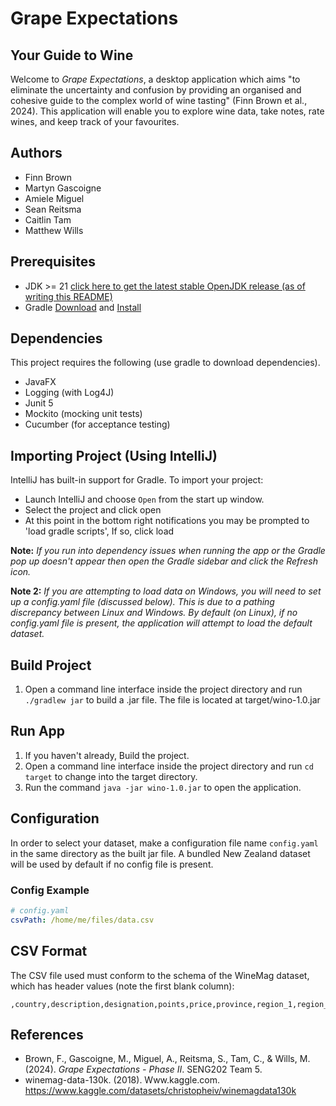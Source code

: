 # Grape Expectations
## Your Guide to Wine
Welcome to _Grape Expectations_, a desktop application which aims "to eliminate
the uncertainty and confusion by providing an organised and cohesive guide to the
complex world of wine tasting" (Finn Brown et al., 2024). This application will
enable you to explore wine data, take notes, rate wines, and keep track of your favourites.

## Authors
- Finn Brown
- Martyn Gascoigne
- Amiele Miguel
- Sean Reitsma
- Caitlin Tam
- Matthew Wills

## Prerequisites
- JDK >= 21 [click here to get the latest stable OpenJDK release (as of writing this README)](https://jdk.java.net/18/)
- Gradle [Download](https://gradle.org/releases/) and [Install](https://gradle.org/install/)


## Dependencies
This project requires the following (use gradle to download dependencies).
- JavaFX
- Logging (with Log4J)
- Junit 5
- Mockito (mocking unit tests)
- Cucumber (for acceptance testing)

## Importing Project (Using IntelliJ)
IntelliJ has built-in support for Gradle. To import your project:

- Launch IntelliJ and choose `Open` from the start up window.
- Select the project and click open
- At this point in the bottom right notifications you may be prompted to 'load gradle scripts', If so, click load

**Note:** *If you run into dependency issues when running the app or the Gradle pop up doesn't appear then open the Gradle sidebar and click the Refresh icon.*

**Note 2:** *If you are attempting to load data on Windows, you will need to set up a config.yaml file (discussed below). This is due to a pathing discrepancy between Linux and Windows. By default (on Linux), if no config.yaml file is present, the application will attempt to load the default dataset.*

## Build Project 
1. Open a command line interface inside the project directory and run `./gradlew jar` to build a .jar file. 
The file is located at target/wino-1.0.jar

## Run App
1. If you haven't already, Build the project.
2. Open a command line interface inside the project directory and run `cd target` to change into the target directory.
3. Run the command `java -jar wino-1.0.jar` to open the application.

## Configuration
In order to select your dataset, make a configuration file name `config.yaml`
in the same directory as the built jar file. A bundled New Zealand dataset will
be used by default if no config file is present.

### Config Example
```yaml
# config.yaml
csvPath: /home/me/files/data.csv
```

## CSV Format
The CSV file used must conform to the schema of the WineMag dataset, which has
header values (note the first blank column):
```
,country,description,designation,points,price,province,region_1,region_2,taster_name,taster_twitter_handle,title,variety,winery
```

## References
- Brown, F., Gascoigne, M., Miguel, A., Reitsma, S., Tam, C., & Wills, M. (2024).
_Grape Expectations - Phase II_. SENG202 Team 5.
- winemag-data-130k. (2018). Www.kaggle.com. https://www.kaggle.com/datasets/christopheiv/winemagdata130k